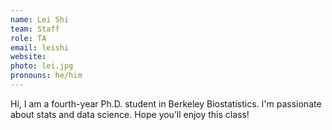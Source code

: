 ```yaml
---
name: Lei Shi
team: Staff
role: TA
email: leishi
website: 
photo: lei.jpg
pronouns: he/him
---
```


Hi, I am a fourth-year Ph.D. student in Berkeley Biostatistics. I'm passionate about stats and data science. Hope you’ll enjoy this class!